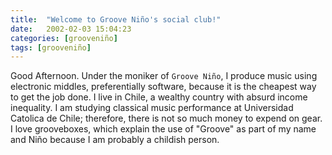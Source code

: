 ```yaml
---
title:  "Welcome to Groove Niño's social club!"
date:   2002-02-03 15:04:23
categories: [grooveniño]
tags: [grooveniño]
---
```

Good Afternoon. Under the moniker of `Groove Niño`, I produce music using electronic middles, preferentially software, because it is the cheapest way to get the job done. I live in Chile, a wealthy country with absurd income inequality. I am studying classical music performance at Universidad Catolica de Chile; therefore, there is not so much money to expend on gear. I love grooveboxes, which explain the use of "Groove" as part of my name and Niño because I am probably a childish person.   


